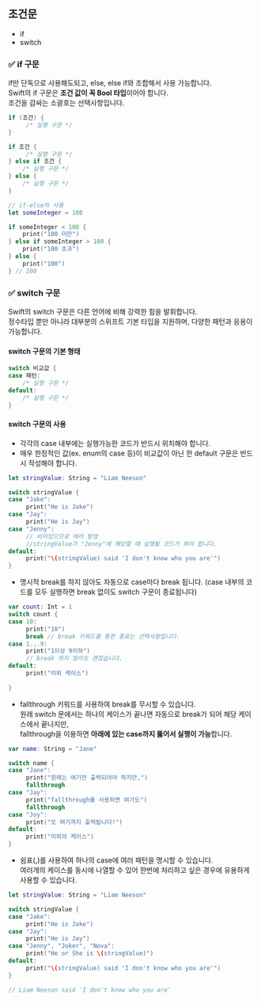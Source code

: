 ## 조건문
* if
* switch

### ✅ if 구문
if만 단독으로 사용해도되고, else, else if와 조합해서 사용 가능합니다.  
Swift의 if 구문은 **조건 값이 꼭 Bool 타입**이어야 합니다.  
조건을 감싸는 소괄호는 선택사항입니다.

~~~Swift
if (조건) {
     /* 실행 구문 */
}

if 조건 {
     /* 실행 구문 */
} else if 조건 {
    /* 실행 구문 */
} else {
    /* 실행 구문 */
}
~~~
~~~Swift
// if-else의 사용
let someInteger = 100

if someInteger < 100 {
    print("100 미만")
} else if someInteger > 100 {
    print("100 초과")
} else {
    print("100")
} // 100
~~~

### ✅ switch 구문
Swift의 switch 구문은 다른 언어에 비해 강력한 힘을 발휘합니다.  
정수타입 뿐만 아니라 대부분의 스위프트 기본 타입을 지원하며, 다양한 패턴과 응용이 가능합니다.  

#### switch 구문의 기본 형태
~~~Swift
switch 비교값 {
case 패턴:
    /* 실행 구문 */
default:
    /* 실행 구문 */
}
~~~

#### switch 구문의 사용

* 각각의 case 내부에는 실행가능한 코드가 반드시 위치해야 합니다.
* 매우 한정적인 값(ex. enum의 case 등)이 비교값이 아닌 한 default 구문은 반드시 작성해야 합니다.
~~~Swift
let stringValue: String = "Liam Neeson"

switch stringValue {
case "Jake":
     print("He is Jake")
case "Jay":
     print("He is Jay")
case "Jenny":
     // 비어있으므로 에러 발생
     //stringValue가 "Jenny"에 해당할 때 실행될 코드가 와야 합니다.
default:
     print("\(stringValue) said 'I don't know who you are'")
}
~~~

* 명시적 break를 하지 않아도 자동으로 case마다 break 됩니다. (case 내부의 코드를 모두 실행하면 break 없이도 switch 구문이 종료됩니다)
~~~Swift
var count: Int = 1
switch count {
case 10: 
     print("10")
     break // break 키워드를 통한 종료는 선택사항입니다.
case 1...9:
     print("1이상 9이하")
     // break 하지 않아도 괜찮습니다.
default:
     print("이외 케이스")
     
}
~~~

* fallthrough 키워드를 사용하여 break를 무시할 수 있습니다.  
원래 switch 문에서는 하나의 케이스가 끝나면 자동으로 break가 되어 해당 케이스에서 끝나지만,   
fallthrough을 이용하면 **아래에 있는 case까지 뚫어서 실행이 가능**합니다.
~~~Swift
var name: String = "Jane"

switch name {
case "Jane":
     print("원래는 여기만 출력되어야 하지만,")
     fallthrough
case "Jay":
     print("fallthrough를 사용하면 여기도")
     fallthrough
case "Joy":
     print("또 여기까지 출력됩니다!")
default:
     print("이외의 케이스")
}
~~~

* 쉼표(,)를 사용하여 하나의 case에 여러 패턴을 명시할 수 있습니다.  
여러개의 케이스를 동시에 나열할 수 있어 한번에 처리하고 싶은 경우에 유용하게 사용할 수 있습니다.
~~~Swift
let stringValue: String = "Liam Neeson"

switch stringValue {
case "Jake":
     print("He is Jake")
case "Jay":
     print("He is Jay")
case "Jenny", "Joker", "Nova":
     print("He or She is \(stringValue)")
default:
     print("\(stringValue) said 'I don't know who you are'")
}

// Liam Neeson said 'I don't know who you are'
~~~
